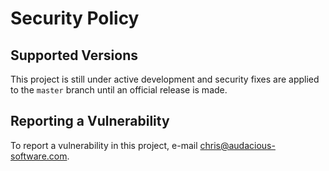 # Security Policy

## Supported Versions

This project is still under active development and security fixes are applied to the `master` branch until an official release is made.


## Reporting a Vulnerability

To report a vulnerability in this project, e-mail [chris@audacious-software.com](mailto:chris@audacious-software.com).

